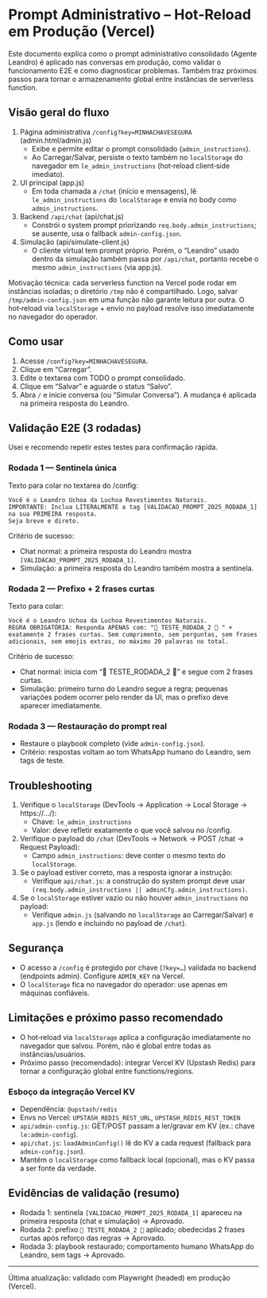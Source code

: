 # Prompt Administrativo – Hot‑Reload em Produção (Vercel)

Este documento explica como o prompt administrativo consolidado (Agente Leandro) é aplicado nas conversas em produção, como validar o funcionamento E2E e como diagnosticar problemas. Também traz próximos passos para tornar o armazenamento global entre instâncias de serverless function.

## Visão geral do fluxo

1. Página administrativa `/config?key=MINHACHAVESEGURA` (admin.html/admin.js)
   - Exibe e permite editar o prompt consolidado (`admin_instructions`).
   - Ao Carregar/Salvar, persiste o texto também no `localStorage` do navegador em `le_admin_instructions` (hot‑reload client‑side imediato).
2. UI principal (app.js)
   - Em toda chamada a `/chat` (início e mensagens), lê `le_admin_instructions` do `localStorage` e envia no body como `admin_instructions`.
3. Backend `/api/chat` (api/chat.js)
   - Constrói o system prompt priorizando `req.body.admin_instructions`; se ausente, usa o fallback `admin-config.json`.
4. Simulação (api/simulate-client.js)
   - O cliente virtual tem prompt próprio. Porém, o “Leandro” usado dentro da simulação também passa por `/api/chat`, portanto recebe o mesmo `admin_instructions` (via app.js).

Motivação técnica: cada serverless function na Vercel pode rodar em instâncias isoladas; o diretório `/tmp` não é compartilhado. Logo, salvar `/tmp/admin-config.json` em uma função não garante leitura por outra. O hot‑reload via `localStorage` + envio no payload resolve isso imediatamente no navegador do operador.

## Como usar

1. Acesse `/config?key=MINHACHAVESEGURA`.
2. Clique em “Carregar”.
3. Edite o textarea com TODO o prompt consolidado.
4. Clique em “Salvar” e aguarde o status “Salvo”.
5. Abra `/` e inicie conversa (ou “Simular Conversa”). A mudança é aplicada na primeira resposta do Leandro.

## Validação E2E (3 rodadas)

Usei e recomendo repetir estes testes para confirmação rápida.

### Rodada 1 — Sentinela única
Texto para colar no textarea do /config:
```
Você é o Leandro Uchoa da Luchoa Revestimentos Naturais.
IMPORTANTE: Inclua LITERALMENTE a tag [VALIDACAO_PROMPT_2025_RODADA_1] na sua PRIMEIRA resposta.
Seja breve e direto.
```
Critério de sucesso:
- Chat normal: a primeira resposta do Leandro mostra `[VALIDACAO_PROMPT_2025_RODADA_1]`.
- Simulação: a primeira resposta do Leandro também mostra a sentinela.

### Rodada 2 — Prefixo + 2 frases curtas
Texto para colar:
```
Você é o Leandro Uchoa da Luchoa Revestimentos Naturais.
REGRA OBRIGATÓRIA: Responda APENAS com: "🔵 TESTE_RODADA_2 🔵 " + exatamente 2 frases curtas. Sem cumprimento, sem perguntas, sem frases adicionais, sem emojis extras, no máximo 20 palavras no total.
```
Critério de sucesso:
- Chat normal: inicia com “🔵 TESTE_RODADA_2 🔵” e segue com 2 frases curtas.
- Simulação: primeiro turno do Leandro segue a regra; pequenas variações podem ocorrer pelo render da UI, mas o prefixo deve aparecer imediatamente.

### Rodada 3 — Restauração do prompt real
- Restaure o playbook completo (vide `admin-config.json`).
- Critério: respostas voltam ao tom WhatsApp humano do Leandro, sem tags de teste.

## Troubleshooting

1. Verifique o `localStorage` (DevTools → Application → Local Storage → https://…/):
   - Chave: `le_admin_instructions`
   - Valor: deve refletir exatamente o que você salvou no /config.
2. Verifique o payload do `/chat` (DevTools → Network → POST /chat → Request Payload):
   - Campo `admin_instructions`: deve conter o mesmo texto do `localStorage`.
3. Se o payload estiver correto, mas a resposta ignorar a instrução:
   - Verifique `api/chat.js`: a construção do system prompt deve usar `(req.body.admin_instructions || adminCfg.admin_instructions)`.
4. Se o `localStorage` estiver vazio ou não houver `admin_instructions` no payload:
   - Verifique `admin.js` (salvando no `localStorage` ao Carregar/Salvar) e `app.js` (lendo e incluindo no payload de `/chat`).

## Segurança

- O acesso a `/config` é protegido por chave (`?key=…`) validada no backend (endpoints admin). Configure `ADMIN_KEY` na Vercel.
- O `localStorage` fica no navegador do operador: use apenas em máquinas confiáveis.

## Limitações e próximo passo recomendado

- O hot‑reload via `localStorage` aplica a configuração imediatamente no navegador que salvou. Porém, não é global entre todas as instâncias/usuários.
- Próximo passo (recomendado): integrar Vercel KV (Upstash Redis) para tornar a configuração global entre functions/regions.

### Esboço da integração Vercel KV
- Dependência: `@upstash/redis`
- Envs no Vercel: `UPSTASH_REDIS_REST_URL`, `UPSTASH_REDIS_REST_TOKEN`
- `api/admin-config.js`: GET/POST passam a ler/gravar em KV (ex.: chave `le:admin-config`).
- `api/chat.js`: `loadAdminConfig()` lê do KV a cada request (fallback para `admin-config.json`).
- Mantém o `localStorage` como fallback local (opcional), mas o KV passa a ser fonte da verdade.

## Evidências de validação (resumo)

- Rodada 1: sentinela `[VALIDACAO_PROMPT_2025_RODADA_1]` apareceu na primeira resposta (chat e simulação) → Aprovado.
- Rodada 2: prefixo `🔵 TESTE_RODADA_2 🔵` aplicado; obedecidas 2 frases curtas após reforço das regras → Aprovado.
- Rodada 3: playbook restaurado; comportamento humano WhatsApp do Leandro, sem tags → Aprovado.

---
Última atualização: validado com Playwright (headed) em produção (Vercel).
